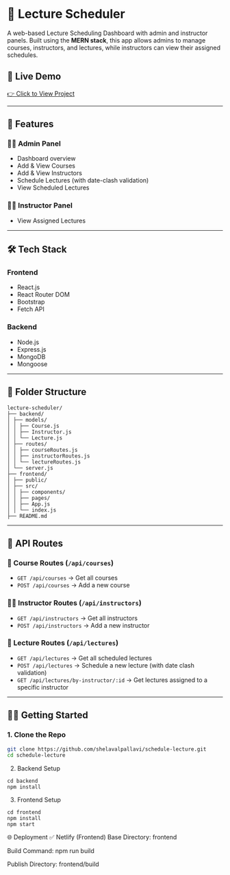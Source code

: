 # 📅 Lecture Scheduler

A web-based Lecture Scheduling Dashboard with admin and instructor panels. Built using the **MERN stack**, this app allows admins to manage courses, instructors, and lectures, while instructors can view their assigned schedules.

## 🔗 Live Demo
[👉 Click to View Project](https://schedule-lecture.netlify.app)

---

## 🚀 Features

### 👨‍💼 Admin Panel
- Dashboard overview
- Add & View Courses
- Add & View Instructors
- Schedule Lectures (with date-clash validation)
- View Scheduled Lectures

### 👨‍🏫 Instructor Panel
- View Assigned Lectures

---

## 🛠️ Tech Stack

### Frontend
- React.js
- React Router DOM
-  Bootstrap
-  Fetch API

### Backend
- Node.js
- Express.js
- MongoDB
- Mongoose

---

## 📁 Folder Structure
```
lecture-scheduler/
├── backend/
│ ├── models/
│ │ ├── Course.js
│ │ ├── Instructor.js
│ │ └── Lecture.js
│ ├── routes/
│ │ ├── courseRoutes.js
│ │ ├── instructorRoutes.js
│ │ └── lectureRoutes.js
│ └── server.js
├── frontend/
│ ├── public/
│ ├── src/
│ │ ├── components/
│ │ ├── pages/
│ │ ├── App.js
│ │ └── index.js
├── README.md

```

---

## 📡 API Routes

### 📘 Course Routes (`/api/courses`)
- `GET /api/courses` → Get all courses
- `POST /api/courses` → Add a new course

### 👨‍🏫 Instructor Routes (`/api/instructors`)
- `GET /api/instructors` → Get all instructors
- `POST /api/instructors` → Add a new instructor

### 📅 Lecture Routes (`/api/lectures`)
- `GET /api/lectures` → Get all scheduled lectures
- `POST /api/lectures` → Schedule a new lecture (with date clash validation)
- `GET /api/lectures/by-instructor/:id` → Get lectures assigned to a specific instructor

---

## 🧑‍💻 Getting Started

### 1. Clone the Repo

```bash
git clone https://github.com/shelavalpallavi/schedule-lecture.git
cd schedule-lecture

```
2. Backend Setup
```
cd backend
npm install
```

3. Frontend Setup
```
cd frontend
npm install
npm start

```

🌐 Deployment
✅ Netlify (Frontend)
Base Directory: frontend

Build Command: npm run build

Publish Directory: frontend/build

